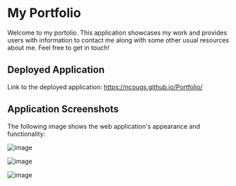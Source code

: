 # My Portfolio
Welcome to my portolio. This application showcases my work and provides users with information to contact me along with some other usual resources about me. Feel free to get in touch!

## Deployed Application

Link to the deployed application: https://ncougs.github.io/Portfolio/

## Application Screenshots

The following image shows the web application's appearance and functionality:

![image](https://user-images.githubusercontent.com/84214872/126129718-1d01ac17-9d19-4bad-9103-38f115e92ab9.png)

![image](https://user-images.githubusercontent.com/84214872/126129785-582c832a-f9cb-44ab-b6ff-33c03cb5f5b5.png)

![image](https://user-images.githubusercontent.com/84214872/126129866-803a5b54-c1bc-43cf-bc29-caa36ef957ca.png)



